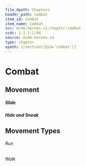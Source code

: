 ```yaml
---
file_dpath: Chapters
header_path: combat
item_id: combat
item_name: Combat
scc: mcdm.heroes.v1:chapter:combat
scdc: 1.1.1:1:04
source: mcdm.heroes.v1
type: chapter
xpath: //section\[@id='combat'\]
---
```


# Combat

## Movement

##### Slide

##### Hide and Sneak

## Movement Types

###### Run

###### Walk

